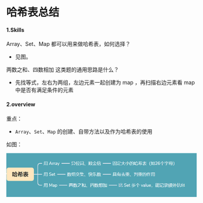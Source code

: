 # 哈希表总结

#### 1.Skills
Array、Set、Map 都可以用来做哈希表，如何选择？
- 见图。

两数之和、四数相加 这类题的通用思路是什么？
- 先找等式，左右为两组，左边元素一起创建为 map ，再扫描右边元素看 map 中是否有满足条件的元素

#### 2.overview

重点：
- `Array`、`Set`、`Map` 的创建、自带方法以及作为哈希表的使用

如图：  

![overview](imgs/3_8_1.png)
